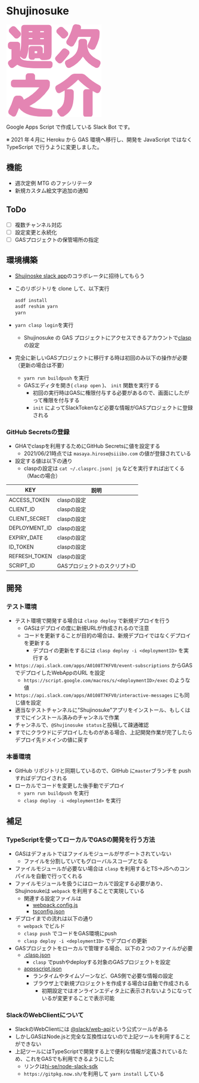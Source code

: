 # Shujinosuke

![shujinosuke.png](shujinosuke.png)

Google Apps Script で作成している Slack Bot です。

※ 2021 年４月に Heroku から GAS 環境へ移行し、開発を JavaScript ではなく TypeScript で行うように変更しました。

## 機能

- 週次定例 MTG のファシリテータ
- 新規カスタム絵文字追加の通知

## ToDo

- [ ] 複数チャンネル対応
- [ ] 設定変更と永続化
- [ ] GASプロジェクトの保管場所の指定

## 環境構築

- [Shujinoske slack app](https://api.slack.com/apps/A0108T7KFV0/general)のコラボレータに招待してもらう
- このリポジトリを clone して、以下実行

  ```sh
  asdf install
  asdf reshim yarn
  yarn
  ```

- `yarn clasp login`を実行
  - Shujinosuke の GAS プロジェクトにアクセスできるアカウントで[clasp](https://github.com/google/clasp)の設定
- 完全に新しいGASプロジェクトに移行する時は初回のみ以下の操作が必要（更新の場合は不要）
  - `yarn run buildpush` を実行
  - GASエディタを開き( `clasp open` )、 `init` 関数を実行する
    - 初回の実行時はGASに権限付与する必要があるので、画面にしたがって権限を付与する
    - `init` によってSlackTokenなど必要な情報がGASプロジェクトに登録される

### GitHub Secretsの登録

- GHAでclaspを利用するためにGitHub Secretsに値を設定する
  - 2021/06/21時点では `masaya.hirose@siiibo.com` の値が登録されている
- 設定する値は以下の通り
  - claspの設定は `cat ~/.clasprc.json| jq` などを実行すれば出てくる（Macの場合）

| KEY           | 説明                          |
| ------------- | ----------------------------- |
| ACCESS_TOKEN  | claspの設定                   |
| CLIENT_ID     | claspの設定                   |
| CLIENT_SECRET | claspの設定                   |
| DEPLOYMENT_ID | claspの設定                   |
| EXPIRY_DATE   | claspの設定                   |
| ID_TOKEN      | claspの設定                   |
| REFRESH_TOKEN | claspの設定                   |
| SCRIPT_ID     | GASプロジェクトのスクリプトID |

## 開発

### テスト環境

- テスト環境で開発する場合は `clasp deploy` で新規デプロイを行う
  - GASはデプロイの度に新規URLが作成されるので注意
  - コードを更新することが目的の場合は、新規デプロイではなくデプロイを更新する
    - デプロイの更新をするには `clasp deploy -i <deploymentID>` を実行する
- `https://api.slack.com/apps/A0108T7KFV0/event-subscriptions` からGASでデプロイしたWebAppのURL を設定
  - `https://script.google.com/macros/s/<deploymentID>/exec` のような値
- `https://api.slack.com/apps/A0108T7KFV0/interactive-messages` にも同じ値を設定
- 適当なテストチャンネルに"Shujinosuke"アプリをインストール、もしくはすでにインストール済みのチャンネルで作業
- チャンネルで、`@Shujinosuke status`と投稿して疎通確認
- すでにクラウドにデプロイしたものがある場合、上記開発作業が完了したらデプロイ先ドメインの値に戻す

### 本番環境

- GitHub リポジトリと同期しているので、GitHub に`master`ブランチを push すればデプロイされる
- ローカルでコードを変更した後手動でデプロイ
  - `yarn run buildpush` を実行
  - `clasp deploy -i <deploymentId>` を実行

## 補足

### TypeScriptを使ってローカルでGASの開発を行う方法

- GASはデフォルトではファイルモジュールがサポートされていない
  - ファイルを分割していてもグローバルスコープとなる
- ファイルモジュールが必要ない場合は `clasp` を利用するとTS→JSへのコンパイルを自動で行ってくれる
- ファイルモジュールを扱うにはローカルで設定する必要があり、Shujinosukeは `webpack` を利用することで実現している
  - 関連する設定ファイルは
    - [webpack.config.js](webpack.config.js)
    - [tsconfig.json](tsconfig.json)
- デプロイまでの流れは以下の通り
  - `webpack` でビルド
  - `clasp push` でコードをGAS環境にpush
  - `clasp deploy -i <deploymentID>` でデプロイの更新
- GASプロジェクトをローカルで管理する場合、以下の２つのファイルが必要
  - [.clasp.json](.clasp.json)
    - `clasp` でpushやdeployする対象のGASプロジェクトを設定
  - [appsscript.json](appsscript.json)
    - ランタイムやタイムゾーンなど、GAS側で必要な情報の設定
    - ブラウザ上で新規プロジェクトを作成する場合は自動で作成される
      - 初期設定ではオンラインエディタ上に表示されないようになっているが変更することで表示可能

### SlackのWebClientについて

- SlackのWebClientには [@slack/web-api](https://github.com/slackapi/node-slack-sdk)という公式ツールがある
- しかしGASはNode.jsと完全な互換性はないので上記ツールを利用することができない
- 上記ツールにはTypeScriptで開発する上で便利な情報が定義されているため、これをGASでも利用できるようにした
  - リンクは[hi-se/node-slack-sdk](https://github.com/hi-se/node-slack-sdk)
  - `https://gitpkg.now.sh/`を利用して `yarn install` している
